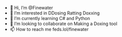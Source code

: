 - 👋 Hi, I’m @Finewater
- 👀 I’m interested in DDosing Ratting Doxxing
- 🌱 I’m currently learning C# and Python
- 💞️ I’m looking to collaborate on Making a Doxing tool
- 📫 How to reach me feds.lol/finewater
